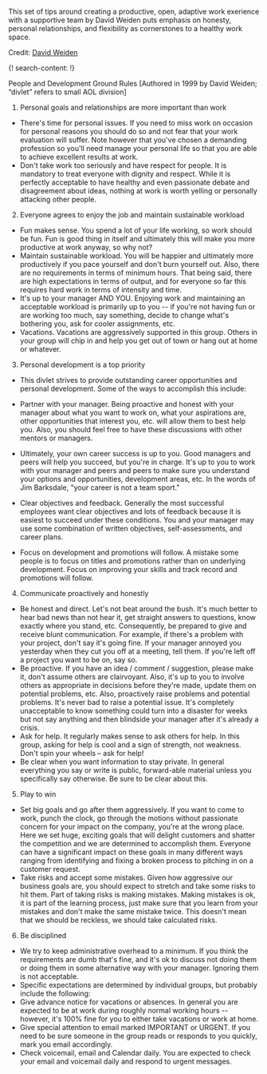 
This set of tips around creating a productive, open, adaptive work exerience with a supportive team by David Weiden puts emphasis on honesty, personal relationships, and flexibility as cornerstones to a healthy work space. 

Credit: [David Weiden](https://www.linkedin.com/in/davidweiden/)


{! search-content: !}

People and Development Ground Rules 
[Authored in 1999 by David Weiden; “divlet” refers to small AOL division]

1.  Personal goals and relationships are more important than work 
*	There's time for personal issues.  If you need to miss work on occasion for personal reasons you should do so and not fear that your work evaluation will suffer.  Note however that you've chosen a demanding profession so you'll need manage your personal life so that you are able to achieve excellent results at work. 
*	Don't take work too seriously and have respect for people.  It is mandatory to treat everyone with dignity and respect.  While it is perfectly acceptable to have healthy and even passionate debate and disagreement about ideas, nothing at work is worth yelling or personally attacking other people. 
2.  Everyone agrees to enjoy the job and maintain sustainable workload 
*	Fun makes sense.  You spend a lot of your life working, so work should be fun.  Fun is good thing in itself and ultimately this will make you more productive at work anyway, so why not? 
*	Maintain sustainable workload.  You will be happier and ultimately more productively if you pace yourself and don't burn yourself out.  Also, there are no requirements in terms of minimum hours.  That being said, there are high expectations in terms of output, and for everyone so far this requires hard work in terms of intensity and time. 
*	It's up to your manager AND YOU.  Enjoying work and maintaining an acceptable workload is primarily up to you -- if you're not having fun or are working too much, say something, decide to change what's bothering you, ask for cooler assignments, etc. 
*	Vacations.  Vacations are aggressively supported in this group.  Others in your group will chip in and help you get out of town or hang out at home or whatever. 
3.  Personal development is a top priority 
*	This divlet strives to provide outstanding career opportunities and personal development.  Some of the ways to accomplish this include: 
   
  *	Partner with your manager.  Being proactive and honest with your manager about what you want to work on, what your aspirations are, other opportunities that interest you, etc. will allow them to best help you.  Also, you should feel free to have these discussions with other mentors or managers. 
  *	Ultimately, your own career success is up to you.  Good managers and peers will help you succeed, but you're in charge.  It's up to you to work with your manager and peers and peers to make sure you understand your options and opportunities, development areas, etc.  In the words of Jim Barksdale, "your career is not a team sport." 
  *	Clear objectives and feedback.  Generally the most successful employees want clear objectives and lots of feedback because it is easiest to succeed under these conditions.  You and your manager may use some combination of written objectives, self-assessments, and career plans. 
  *	Focus on development and promotions will follow.  A mistake some people is to focus on titles and promotions rather than on underlying development.  Focus on improving your skills and track record and promotions will follow. 
4.  Communicate proactively and honestly 
*	Be honest and direct.  Let's not beat around the bush.  It's much better to hear bad news than not hear it, get straight answers to questions, know exactly where you stand, etc.  Consequently, be prepared to give and receive blunt communication.  For example, if there's a problem with your project, don't say it's going fine.  If your manager annoyed you yesterday when they cut you off at a meeting, tell them.  If you're left off a project you want to be on, say so. 
*	Be proactive.  If you have an idea / comment / suggestion, please make it, don't assume others are clairvoyant.  Also, it's up to you to involve others as appropriate in decisions before they're made, update them on potential problems, etc.  Also, proactively raise problems and potential problems.  It's never bad to raise a potential issue.  It's completely unacceptable to know something could turn into a disaster for weeks but not say anything and then blindside your manager after it's already a crisis. 
*	Ask for help.  It regularly makes sense to ask others for help.  In this group, asking for help is cool and a sign of strength, not weakness.  Don't spin your wheels – ask for help! 
*	Be clear when you want information to stay private.  In general everything you say or write is public, forward-able material unless you specifically say otherwise.  Be sure to be clear about this. 
5.  Play to win 
*	Set big goals and go after them aggressively.  If you want to come to work, punch the clock, go through the motions without passionate concern for your impact on the company, you're at the wrong place.  Here we set huge, exciting goals that will delight customers and shatter the competition and we are determined to accomplish them.  Everyone can have a significant impact on these goals in many different ways ranging from identifying and fixing a broken process to pitching in on a customer request. 
*	Take risks and accept some mistakes.  Given how aggressive our business goals are, you should expect to stretch and take some risks to hit them.  Part of taking risks is making mistakes.  Making mistakes is ok, it is part of the learning process, just make sure that you learn from your mistakes and don't make the same mistake twice.  This doesn't mean that we should be reckless, we should take calculated risks. 
6.  Be disciplined 
*	We try to keep administrative overhead to a minimum.  If you think the requirements are dumb that's fine, and it's ok to discuss not doing them or doing them in some alternative way with your manager.  Ignoring them is not acceptable. 
*	Specific expectations are determined by individual groups, but probably include the following: 
   * Give advance notice for vacations or absences.  In general you are expected to be at work during roughly normal working hours -- however, it's 100% fine for you to either take vacations or work at home. 
   * Give special attention to email marked IMPORTANT or URGENT.  If you need to be sure someone in the group reads or responds to you quickly, mark you email accordingly. 
   * Check voicemail, email and Calendar daily.  You are expected to check your email and voicemail daily and respond to urgent messages. 
